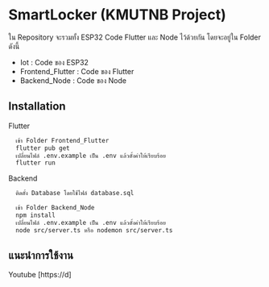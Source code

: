 # SmartLocker (KMUTNB Project)

ใน Repository จะรวมทั้ง ESP32 Code Flutter และ Node ไว้ด้วยกัน โดยจะอยู่ใน Folder ดังนี้
- Iot : Code ของ ESP32
- Frontend_Flutter : Code ของ Flutter
- Backend_Node : Code ของ Node
## Installation

Flutter

```bash
  เข้า Folder Frontend_Flutter
  flutter pub get
  เปลี่ยนไฟล์ .env.example เป็น .env แล้วตั้งค่าให้เรียบร้อย
  flutter run
```

Backend

```bash
  ติดตั้ง Database โดยใช้ไฟล์ database.sql

  เข้า Folder Backend_Node
  npm install
  เปลี่ยนไฟล์ .env.example เป็น .env แล้วตั้งค่าให้เรียบร้อย
  node src/server.ts หรือ nodemon src/server.ts
```
    
## แนะนำการใช้งาน

Youtube [https://d]

